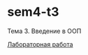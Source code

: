 # sem4-t3
Тема 3. Введение в ООП


[Лабораторная работа](https://repl.it/@AlieksandraTrub/Laboratornaia-rabota-2304-3004-0705)
